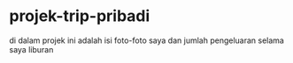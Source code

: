 # projek-trip-pribadi
di dalam projek ini adalah isi foto-foto saya dan jumlah pengeluaran selama saya liburan
